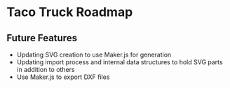 # Taco Truck Roadmap

## Future Features

- Updating SVG creation to use Maker.js for generation
- Updating import process and internal data structures to hold SVG parts in addition to others
- Use Maker.js to export DXF files
